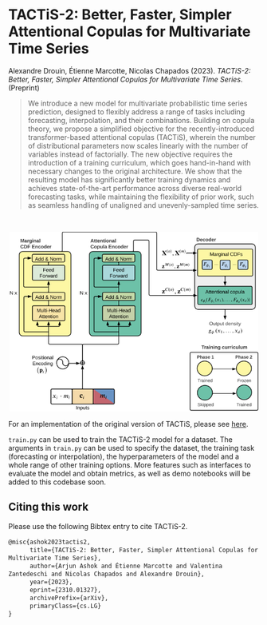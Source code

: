 # TACTiS-2: Better, Faster, Simpler Attentional Copulas for Multivariate Time Series

Alexandre Drouin, Étienne Marcotte, Nicolas Chapados (2023). *TACTiS-2: Better, Faster, Simpler Attentional Copulas for Multivariate Time Series*. (Preprint)

> We introduce a new model for multivariate probabilistic time series prediction, designed to flexibly address a range of tasks including forecasting, interpolation, and their combinations. Building on copula theory, we propose a simplified objective for the recently-introduced transformer-based attentional copulas (TACTiS), wherein the number of distributional parameters now scales linearly with the number of variables instead of factorially. The new objective requires the introduction of a training curriculum, which goes hand-in-hand with necessary changes to the original architecture. We show that the resulting model has significantly better training dynamics and achieves state-of-the-art performance across diverse real-world forecasting tasks, while maintaining the flexibility of prior work, such as seamless handling of unaligned and unevenly-sampled time series.

<br />
<p align="center">
  <img width="500" src="cover.png">
</p>


For an implementation of the original version of TACTiS, please see [here](https://github.com/ServiceNow/tactis/tree/v1.0.0).

`train.py` can be used to train the TACTiS-2 model for a dataset. The arguments in `train.py` can be used to specify the dataset, the training task (forecasting or interpolation), the hyperparameters of the model and a whole range of other training options.
More features such as interfaces to evaluate the model and obtain metrics, as well as demo notebooks will be added to this codebase soon.

## Citing this work

Please use the following Bibtex entry to cite TACTiS-2.

```
@misc{ashok2023tactis2,
      title={TACTiS-2: Better, Faster, Simpler Attentional Copulas for Multivariate Time Series}, 
      author={Arjun Ashok and Étienne Marcotte and Valentina Zantedeschi and Nicolas Chapados and Alexandre Drouin},
      year={2023},
      eprint={2310.01327},
      archivePrefix={arXiv},
      primaryClass={cs.LG}
}
```
